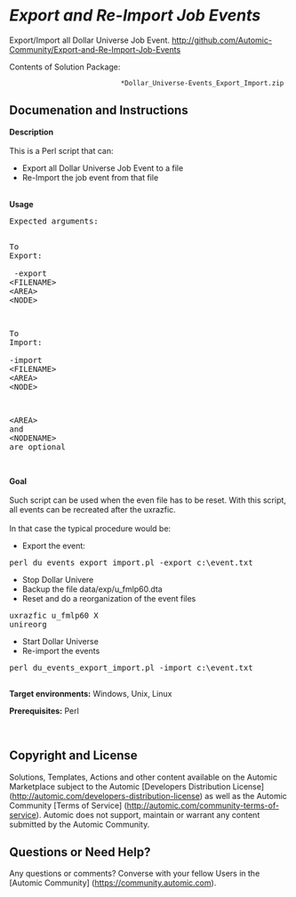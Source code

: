 *Export and Re-Import Job Events*
=============


Export/Import all Dollar Universe Job Event.
http://github.com/Automic-Community/Export-and-Re-Import-Job-Events

<!-- List of attached files -->
Contents of Solution Package:

						
								*Dollar_Universe-Events_Export_Import.zip
								
						


Documenation and Instructions
---

<div class="ipsType_textblock ipsPad_half description_content"><span><strong class="bbc">Description</strong></span><br />&nbsp;<br />This is a Perl script that can:
<ul class="bbc">
<li>Export all Dollar Universe Job Event to a file</li>
<li>Re-Import the job event from that file</li>
</ul>
&nbsp;<br /><span><strong class="bbc">Usage</strong></span>
<pre class="prettyprint lang-auto linenums:0 prettyprinted"><span class="typ">Expected</span><span class="pln"> arguments</span><span class="pun">:</span><span class="pln">

</span><span class="typ">To</span><span class="pln"> </span><span class="typ">Export</span><span class="pun">:</span><span class="pln">
&nbsp; &nbsp; &nbsp;</span><span class="pun">-</span><span class="kwd">export</span><span class="pln"> </span><span class="pun">&lt;</span><span class="pln">FILENAME</span><span class="pun">&gt;</span><span class="pln"> </span><span class="pun">&lt;</span><span class="pln">AREA</span><span class="pun">&gt;</span><span class="pln"> </span><span class="pun">&lt;</span><span class="pln">NODE</span><span class="pun">&gt;</span><span class="pln">

</span><span class="typ">To</span><span class="pln"> </span><span class="typ">Import</span><span class="pun">:</span><span class="pln">
&nbsp; &nbsp; </span><span class="pun">-</span><span class="kwd">import</span><span class="pln"> </span><span class="pun">&lt;</span><span class="pln">FILENAME</span><span class="pun">&gt;</span><span class="pln"> </span><span class="pun">&lt;</span><span class="pln">AREA</span><span class="pun">&gt;</span><span class="pln"> </span><span class="pun">&lt;</span><span class="pln">NODE</span><span class="pun">&gt;</span><span class="pln">

</span><span class="pun">&lt;</span><span class="pln">AREA</span><span class="pun">&gt;</span><span class="pln"> </span><span class="kwd">and</span><span class="pln"> </span><span class="pun">&lt;</span><span class="pln">NODENAME</span><span class="pun">&gt;</span><span class="pln"> are optional</span></pre>
&nbsp;<br /><strong class="bbc"><span>Goal</span></strong><br />&nbsp;<br />Such script can be used when the even file has to be reset. With this script, all events can be recreated after the uxrazfic.<br />&nbsp;<br />In that case the typical procedure would be:
<ul class="bbc">
<li>Export the event:&nbsp;</li>
</ul>
<pre class="prettyprint lang-auto linenums:0 prettyprinted"><span class="pln">perl&nbsp;du_events_export_import</span><span class="pun">.</span><span class="pln">pl </span><span class="pun">-</span><span class="kwd">export</span><span class="pln"> c</span><span class="pun">:</span><span class="pln">\event</span><span class="pun">.</span><span class="pln">txt</span></pre>
<ul class="bbc">
<li>Stop Dollar Univere</li>
<li>Backup the file data/exp/u_fmlp60.dta</li>
<li>Reset and do a reorganization of the event files</li>
</ul>
<pre class="prettyprint lang-auto linenums:0 prettyprinted"><span class="pln">uxrazfic u_fmlp60 X
unireorg</span></pre>
<ul class="bbc">
<li>Start Dollar Universe</li>
<li>Re-import the events</li>
</ul>
<pre class="prettyprint lang-auto linenums:0 prettyprinted"><span class="pln">perl&nbsp;du_events_export_import</span><span class="pun">.</span><span class="pln">pl </span><span class="pun">-</span><span class="kwd">import</span><span class="pln"> c</span><span class="pun">:</span><span class="pln">\event</span><span class="pun">.</span><span class="pln">txt<br /><br /></span></pre>
<p><strong class="title">Target environments:</strong> Windows, Unix, Linux</p>
<p><strong class="title">Prerequisites:</strong> Perl</p>
<pre class="prettyprint lang-auto linenums:0 prettyprinted"><span class="pln">&nbsp;</span></pre>
</div>

Copyright and License
---

Solutions, Templates, Actions and other content available on the Automic Marketplace subject to the Automic [Developers Distribution License] (http://automic.com/developers-distribution-license) as well as the Automic Community [Terms of Service] (http://automic.com/community-terms-of-service).
Automic does not support, maintain or warrant any content submitted by the Automic Community.



Questions or Need Help? 
---
Any questions or comments? Converse with your fellow Users in the [Automic Community] (https://community.automic.com).